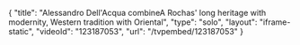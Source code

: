 {
    "title": "Alessandro Dell'Acqua combineA Rochas' long heritage with modernity, Western tradition with Oriental",
    "type": "solo",
    "layout": "iframe-static",
    "videoId": "123187053",
    "url": "\/tvpembed\/123187053"
}